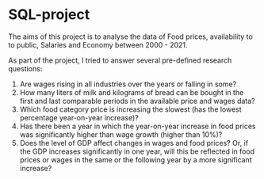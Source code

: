 # SQL-project
The aims of this project is to analyse the data of Food prices, availability to to public, Salaries and Economy between 2000 - 2021.

As part of the project, I tried to answer several pre-defined research questions:

1. Are wages rising in all industries over the years or falling in some?
2. How many liters of milk and kilograms of bread can be bought in the first and last comparable periods in the available price and wages data?
3. Which food category price is increasing the slowest (has the lowest percentage year-on-year increase)?
4. Has there been a year in which the year-on-year increase in food prices was significantly higher than wage growth (higher than 10%)?
5. Does the level of GDP affect changes in wages and food prices? Or, if the GDP increases significantly in one year, will this be reflected in food prices or wages in the same or the following year by a more significant increase?











